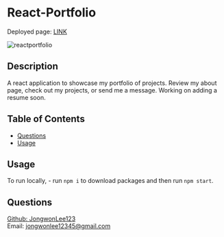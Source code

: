 # React-Portfolio

Deployed page: [LINK](https://jongwonlee123.github.io/react-portfolio/)

![reactportfolio](https://user-images.githubusercontent.com/48977323/213594231-6a921cd5-a1b0-4a5e-ab40-0ea76e045b47.png)


## Description

A react application to showcase my portfolio of projects. Review my about page, check out my projects, or send me a message. Working on adding a resume soon.

## Table of Contents

- [Questions](#questions)
- [Usage](#usage)

## Usage
To run locally, - run ```npm i``` to download packages and then run ```npm start```.

## Questions

[Github: JongwonLee123](https://github.com/JongwonLee123)<br>
Email: jongwonlee12345@gmail.com

